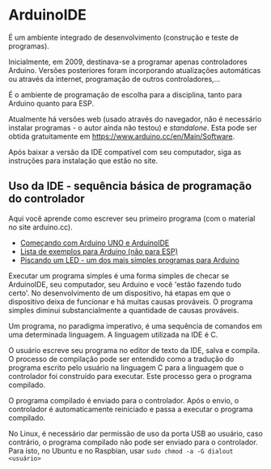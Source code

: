# ArduinoIDE

É um ambiente integrado de desenvolvimento (construção e teste de programas).

Inicialmente, em 2009, destinava-se a programar apenas controladores Arduino. Versões posteriores foram incorporando atualizações automáticas ou através da internet, programação de outros controladores,... 

É o ambiente de programação de escolha para a disciplina, tanto para Arduino quanto para ESP.

Atualmente há versões web (usado através do navegador, não é necessário instalar programas - o autor ainda não testou) e *standalone*. Esta pode ser obtida gratuitamente em <https://www.arduino.cc/en/Main/Software>. 

Após baixar a versão da IDE compatível com seu computador, siga as instruções para instalação que estão no site.


## Uso da IDE - sequência básica de programação do controlador

Aqui você aprende como escrever seu primeiro programa (com o material no site arduino.cc).

- [Começando com Arduino UNO e ArduinoIDE](https://www.arduino.cc/en/Guide/ArduinoUno)
- [Lista de exemplos para Arduino (não para ESP)](https://www.arduino.cc/en/Tutorial/BuiltInExamples)
- [Piscando um LED - um dos mais simples programas para Arduino](https://www.arduino.cc/en/Tutorial/Blink)

Executar um programa simples é uma forma simples de checar se ArduinoIDE, seu computador, seu Arduino e você 'estão fazendo tudo certo'. No desenvolvimento de um dispositivo, há etapas em que o dispositivo deixa de funcionar e há muitas causas prováveis. O programa simples diminui substancialmente a quantidade de causas prováveis.

Um programa, no paradigma imperativo, é uma sequência de comandos em uma determinada linguagem. A linguagem utilizada na IDE é C.

O usuário escreve seu programa no editor de texto da IDE, salva e compila. O processo de compilação pode ser entendido como a tradução do programa escrito pelo usuário na linguagem C para a linguagem que o controlador foi construído para executar. Este processo gera o programa compilado.

O programa compilado é enviado para o controlador. Após o envio, o controlador é automaticamente reiniciado e passa a executar o programa compilado.

No Linux, é necessário dar permissão de uso da porta USB ao usuário, caso contrário, o programa compilado não pode ser enviado para o controlador. Para isto, no Ubuntu e no Raspbian, usar `sudo chmod -a -G dialout <usuário>`


